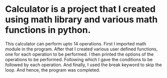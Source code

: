 # Calculator is a project that I created using math library and various math functions in python.
This calculator can perform upto 14 operations.
First I imported math module in the program.
After that I created various user defined functions, one for each operation to be performed.
I then printed the options of the operations to be performed.
Following which I gave the conditions to be followed by each operation.
And finally, I used the break keyword to skip the loop.
And hence, the program was completed.

